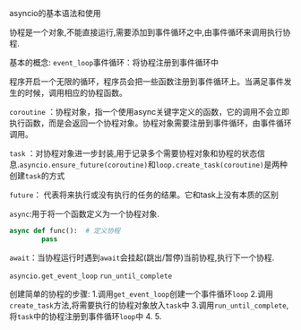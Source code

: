 asyncio的基本语法和使用

协程是一个对象,不能直接运行,需要添加到事件循环之中,由事件循环来调用执行协程.

基本的概念:
`event_loop`事件循环：将协程注册到事件循环中

程序开启一个无限的循环，程序员会把一些函数注册到事件循环上。当满足事件发生的时候，调用相应的协程函数。

`coroutine` ：协程对象，指一个使用async关键字定义的函数，它的调用不会立即执行函数，而是会返回一个协程对象。协程对象需要注册到事件循环，由事件循环调用。

`task` ：对协程对象进一步封装,用于记录多个需要协程对象和协程的状态信息.`asyncio.ensure_future(coroutine)`和`loop.create_task(coroutine)`是两种创建`task`的方式


`future`： 代表将来执行或没有执行的任务的结果。它和task上没有本质的区别

`async`:用于将一个函数定义为一个协程对象.
```python
async def func():  # 定义协程
        pass
```
`await`：当协程运行时遇到`await`会挂起(跳出/暂停)当前协程,执行下一个协程.






`asyncio.get_event_loop`
`run_until_complete`

创建简单的协程的步骤:
1.调用`get_event_loop`创建一个事件循环`loop`
2.调用`create_task`方法,将需要执行的协程对象放入`task`中
3.调用`run_until_complete`,将`task`中的协程注册到事件循环`loop`中
4.
5.
